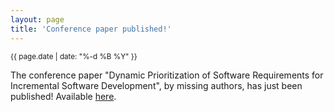 ```yaml
---
layout: page
title: 'Conference paper published!'
---
```


<small>{{ page.date | date: "%-d %B %Y" }}</small>

The conference paper "Dynamic Prioritization of Software Requirements for Incremental Software Development", by missing authors, has just been published! Available [here](https://doi.org/10.1007/978-981-16-4294-4_8).
